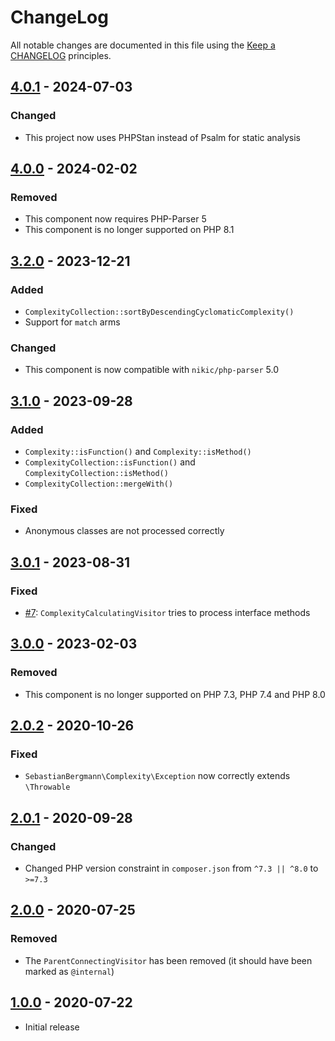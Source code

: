 # ChangeLog

All notable changes are documented in this file using the [Keep a CHANGELOG](https://keepachangelog.com/) principles.

## [4.0.1] - 2024-07-03

### Changed

- This project now uses PHPStan instead of Psalm for static analysis

## [4.0.0] - 2024-02-02

### Removed

- This component now requires PHP-Parser 5
- This component is no longer supported on PHP 8.1

## [3.2.0] - 2023-12-21

### Added

- `ComplexityCollection::sortByDescendingCyclomaticComplexity()`
- Support for `match` arms

### Changed

- This component is now compatible with `nikic/php-parser` 5.0

## [3.1.0] - 2023-09-28

### Added

- `Complexity::isFunction()` and `Complexity::isMethod()`
- `ComplexityCollection::isFunction()` and `ComplexityCollection::isMethod()`
- `ComplexityCollection::mergeWith()`

### Fixed

- Anonymous classes are not processed correctly

## [3.0.1] - 2023-08-31

### Fixed

- [#7](https://github.com/sebastianbergmann/complexity/pull/7): `ComplexityCalculatingVisitor` tries to process interface methods

## [3.0.0] - 2023-02-03

### Removed

- This component is no longer supported on PHP 7.3, PHP 7.4 and PHP 8.0

## [2.0.2] - 2020-10-26

### Fixed

- `SebastianBergmann\Complexity\Exception` now correctly extends `\Throwable`

## [2.0.1] - 2020-09-28

### Changed

- Changed PHP version constraint in `composer.json` from `^7.3 || ^8.0` to `>=7.3`

## [2.0.0] - 2020-07-25

### Removed

- The `ParentConnectingVisitor` has been removed (it should have been marked as `@internal`)

## [1.0.0] - 2020-07-22

- Initial release

[4.0.1]: https://github.com/sebastianbergmann/complexity/compare/4.0.0...4.0.1
[4.0.0]: https://github.com/sebastianbergmann/complexity/compare/3.2...4.0.0
[3.2.0]: https://github.com/sebastianbergmann/complexity/compare/3.1.0...3.2.0
[3.1.0]: https://github.com/sebastianbergmann/complexity/compare/3.0.1...3.1.0
[3.0.1]: https://github.com/sebastianbergmann/complexity/compare/3.0.0...3.0.1
[3.0.0]: https://github.com/sebastianbergmann/complexity/compare/2.0.2...3.0.0
[2.0.2]: https://github.com/sebastianbergmann/complexity/compare/2.0.1...2.0.2
[2.0.1]: https://github.com/sebastianbergmann/complexity/compare/2.0.0...2.0.1
[2.0.0]: https://github.com/sebastianbergmann/complexity/compare/1.0.0...2.0.0
[1.0.0]: https://github.com/sebastianbergmann/complexity/compare/70ee0ad32d9e2be3f85beffa3e2eb474193f2487...1.0.0
